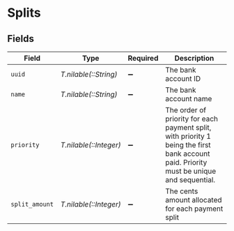 # Splits


## Fields

| Field                                                                                                                                    | Type                                                                                                                                     | Required                                                                                                                                 | Description                                                                                                                              |
| ---------------------------------------------------------------------------------------------------------------------------------------- | ---------------------------------------------------------------------------------------------------------------------------------------- | ---------------------------------------------------------------------------------------------------------------------------------------- | ---------------------------------------------------------------------------------------------------------------------------------------- |
| `uuid`                                                                                                                                   | *T.nilable(::String)*                                                                                                                    | :heavy_minus_sign:                                                                                                                       | The bank account ID<br/>                                                                                                                 |
| `name`                                                                                                                                   | *T.nilable(::String)*                                                                                                                    | :heavy_minus_sign:                                                                                                                       | The bank account name                                                                                                                    |
| `priority`                                                                                                                               | *T.nilable(::Integer)*                                                                                                                   | :heavy_minus_sign:                                                                                                                       | The order of priority for each payment split, with priority 1 being the first bank account paid. Priority must be unique and sequential. |
| `split_amount`                                                                                                                           | *T.nilable(::Integer)*                                                                                                                   | :heavy_minus_sign:                                                                                                                       | The cents amount allocated for each payment split                                                                                        |